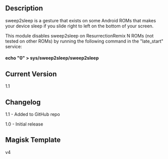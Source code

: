 ## Description
sweep2sleep is a gesture that exists on some Android ROMs that makes your device sleep if you slide right to left on the bottom of your screen.

This module disables sweep2sleep on ResurrectionRemix N ROMs (not tested on other ROMs) by running the following command in the "late_start" service:

#### echo "0" > sys/sweep2sleep/sweep2sleep

## Current Version
1.1

## Changelog
1.1 - Added to GitHub repo

1.0 - Initial release

## Magisk Template
v4